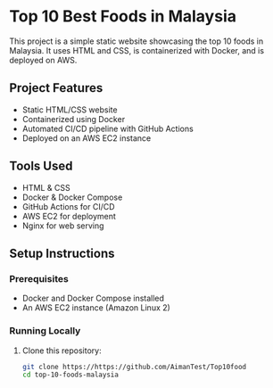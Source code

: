 # Top 10 Best Foods in Malaysia

This project is a simple static website showcasing the top 10 foods in Malaysia. It uses HTML and CSS, is containerized with Docker, and is deployed on AWS.

## Project Features
- Static HTML/CSS website
- Containerized using Docker
- Automated CI/CD pipeline with GitHub Actions
- Deployed on an AWS EC2 instance

## Tools Used
- HTML & CSS
- Docker & Docker Compose
- GitHub Actions for CI/CD
- AWS EC2 for deployment
- Nginx for web serving

## Setup Instructions

### Prerequisites
- Docker and Docker Compose installed
- An AWS EC2 instance (Amazon Linux 2)

### Running Locally
1. Clone this repository:
   ```bash
   git clone https://https://github.com/AimanTest/Top10food
   cd top-10-foods-malaysia
